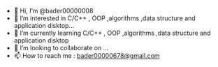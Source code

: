 - 👋 Hi, I’m @bader00000008
- 👀 I’m interested in C/C++ , OOP ,algorithms ,data structure and application disktop...
- 🌱 I’m currently learning C/C++ , OOP ,algorithms ,data structure and application disktop
- 💞️ I’m looking to collaborate on ...
- 📫 How to reach me : bader00000678@gmail.com

<!---
bader00000008/bader00000008 is a ✨ special ✨ repository because its `README.md` (this file) appears on your GitHub profile.
You can click the Preview link to take a look at your changes.
--->
